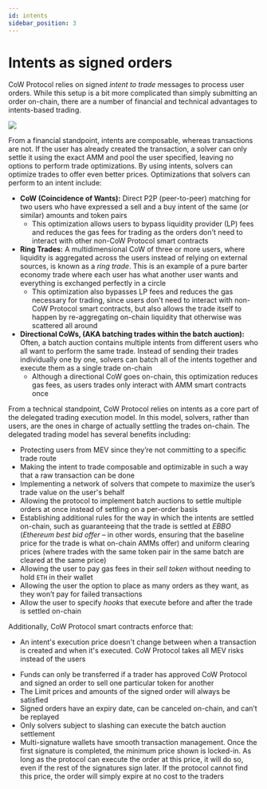 ```yaml
---
id: intents
sidebar_position: 3
---
```


# Intents as signed orders

 CoW Protocol relies on signed _intent to trade_ messages to process user orders. While this setup is a bit more complicated than simply submitting an order on-chain, there are a number of financial and technical advantages to intents-based trading. 
 
 ![](https://lh7-eu.googleusercontent.com/dN0NIFnyoQhUZJ4wK8DxQIJ65E6SXBJOeWzCgi1uNrrFONHCetSO2UKtadw0QPuWwVBhN3zoclF2pLnCZx_Tmt1apxoBG6R-evWrZcNOvnEyPcFQYynrcPbVnsrPFVlv6jArQ1JySIHaOhMnoiPIXMs)
 
 From a financial standpoint, intents are composable, whereas transactions are not. If the user has already created the transaction, a solver can only settle it using the exact AMM and pool the user specified, leaving no options to perform trade optimizations. By using intents, solvers can optimize trades to offer even better prices. Optimizations that solvers can perform to an intent include:

* **CoW (Coincidence of Wants):** Direct P2P (peer-to-peer) matching for two users who have expressed a sell and a buy intent of the same (or similar) amounts and token pairs 
    * This optimization allows users to bypass liquidity provider (LP) fees and reduces the gas fees for trading as the orders don't need to interact with other non-CoW Protocol smart contracts 
* **Ring Trades:** A multidimensional CoW of three or more users, where liquidity is aggregated across the users instead of relying on external sources, is known as a _ring trade_. This is an example of a pure barter economy trade where each user has what another user wants and everything is exchanged perfectly in a circle
    * This optimization also bypasses LP fees and reduces the gas necessary for trading, since users don't need to interact with non-CoW Protocol smart contracts, but also allows the trade itself to happen by re-aggregating on-chain liquidity that otherwise was scattered all around
* **Directional CoWs, (AKA batching trades within the batch auction):** Often, a batch auction contains multiple intents from different users who all want to perform the same trade. Instead of sending their trades individually one by one, solvers can batch all of the intents together and execute them as a single trade on-chain
    * Although a directional CoW goes on-chain, this optimization reduces gas fees, as users trades only interact with AMM smart contracts once

From a technical standpoint, CoW Protocol relies on intents as a core part of the delegated trading execution model. In this model, solvers, rather than users, are the ones in charge of actually settling the trades on-chain. The delegated trading model has several benefits including:

* Protecting users from MEV since they’re not committing to a specific trade route
* Making the intent to trade composable and optimizable in such a way that a raw transaction can be done
* Implementing a network of solvers that compete to maximize the user’s trade value on the user's behalf
* Allowing the protocol to implement batch auctions to settle multiple orders at once instead of settling on a per-order basis
* Establishing additional rules for the way in which the intents are settled on-chain, such as guaranteeing that the trade is settled at _EBBO_ (_Ethereum best bid offer_ – in other words, ensuring that the baseline price for the trade is what on-chain AMMs offer) and uniform clearing prices (where trades with the same token pair in the same batch are cleared at the same price)
* Allowing the user to pay gas fees in their _sell token_ without needing to hold `ETH` in their wallet
* Allowing the user the option to place as many orders as they want, as they won’t pay for failed transactions
* Allow the user to specify _hooks_ that execute before and after the trade is settled on-chain

Additionally, CoW Protocol smart contracts enforce that: 

- An intent's execution price doesn't change between when a transaction is created and when it's executed. CoW Protocol takes all MEV risks instead of the users
* Funds can only be transferred if a trader has approved CoW Protocol and signed an order to sell one particular token for another
* The Limit prices and amounts of the signed order will always be satisfied
* Signed orders have an expiry date, can be canceled on-chain, and can’t be replayed
* Only solvers subject to slashing can execute the batch auction settlement
* Multi-signature wallets have smooth transaction management. Once the first signature is completed, the minimum price shown is locked-in. As long as the protocol can execute the order at this price, it will do so, even if the rest of the signatures sign later. If the protocol cannot find this price, the order will simply expire at no cost to the traders
